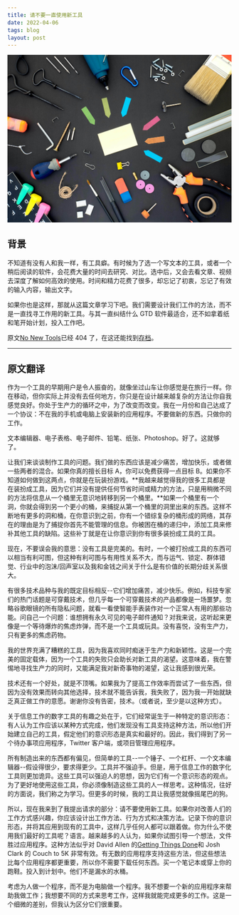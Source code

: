 ```yaml
---
title: 请不要一直使用新工具
date: 2022-04-06
tags: blog
layout: post
---
```

![](../images/tools-1.jpg)

## 背景

不知道有没有人和我一样，有工具癖。有时候为了选一个写文本的工具，或者一个稍后阅读的软件，会花费大量的时间去研究、对比。选中后，又会去看文章、视频去深度了解如何高效的使用。时间和精力花费了很多，却忘记了初衷，忘记了有效的输入内容，输出文字。

如果你也是这样，那就从这篇文章学习下吧。我们需要设计我们工作的方法，而不是一直找寻工作用的新工具。与其一直纠结什么 GTD 软件最适合，还不如拿着纸和笔开始计划，投入工作吧。


原文[No New Tools](https://frankchimero.com/blog/no-new-tools/)已经 404 了，在这还能找到[存档](https://web.archive.org/web/20140430162532/https://frankchimero.com/blog/no-new-tools/)。

---

## 原文翻译
作为一个工具的早期用户是令人振奋的，就像坐过山车让你感觉是在旅行一样。你在移动，但你实际上并没有去任何地方，你只是在设计越来越复杂的方法让你自我感觉良好。你处于生产力的循环之中，为了改变而改变。我在一月份和自己达成了一个协议：不在我的手机或电脑上安装新的应用程序。不要做新的东西。只做你的工作。

文本编辑器、电子表格、电子邮件、铅笔、纸张、Photoshop。好了。这就够了。

让我们来谈谈制作工具的问题。我们做的东西应该是减少痛苦，增加快乐，或者做一些两者的混合。如果你真的擅长目标 A，你可以免费获得一点目标 B。如果你不知道如何做到这两点，你就是在玩装扮游戏。**我越来越觉得我的很多工具都是在装扮成工具，因为它们并没有提供任何节省时间或精力的方法，只是用稍微不同的方法将信息从一个桶里无意识地转移到另一个桶里。**如果一个桶里有一个洞，你就会得到另一个更小的桶，来捕捉从第一个桶里的洞里出来的东西。这样不断地有更多的洞和桶，在你意识到之前，你有一个错综复杂的桶形成的网络，其存在的理由是为了捕捉你首先不能管理的信息。你被困在桶的递归中，添加工具来修补其他工具的缺陷。这些补丁就是在让你意识到你有很多装扮成工具的工具。

现在，不要误会我的意思：没有工具是完美的。有时，一个被打扮成工具的东西可以相当有利可图，但这种有利可图与有用性关系不大，而与运气、锁定、群体错觉、行业中的泡沫/回声室以及我和金钱之间关于什么是有价值的长期分歧关系很大。

有很多技术品种与我的既定目标相反--它们增加痛苦，减少快乐。例如，科技专家们的热门话题是可穿戴技术，但几乎每一个可穿戴技术的产品都像是一场噩梦。忽略谷歌眼镜的所有隐私问题，就看一看使智能手表装作对一个正常人有用的那些功能。问自己一个问题：谁想拥有永久可见的电子邮件通知？对我来说，这听起来更像是一个等待爆炸的焦虑炸弹，而不是一个工具或玩具。没有喜悦，没有生产力，只有更多的焦虑药物。

我的世界充满了糟糕的工具，因为我喜欢同时痴迷于生产力和新颖性。这是一个完美的固定载体，因为一个工具的失败只会助长对新工具的渴望。这意味着，我在警惕地寻找生产力的同时，又能满足我对新奇事物的渴望，这让我感到很光荣。

技术还有一个好处，就是不顶嘴。如果我为了提高工作效率而尝试了一些东西，但因为没有效果而转向其他选择，技术就不能告诉我，我失败了，因为我一开始就缺乏真正做工作的意愿。谢谢你没有告密，技术。（或者说，至少是以这种方式）。

关于信息工作的数字工具的有趣之处在于，它们经常诞生于一种特定的意识形态：有人认为工作应该以某种方式完成，他们发现没有工具支持这种方法，所以他们开始建立自己的工具，假定他们的意识形态是真实和最好的。因此，我们得到了另一个待办事项应用程序，Twitter 客户端，或项目管理应用程序。

所有制造出来的东西都有偏见，但简单的工具--一个锤子、一个杠杆、一个文本编辑器--假设得很少，要求得更少。工具并不强迫手。但是，用于信息工作的数字化工具则更加诡异。这些工具可以强迫人的思想，因为它们有一个意识形态的观点。为了更好地使用这些工具，你必须像制造这些工具的人一样思考。这种情况，往好的方面说，我们称之为学习。但更多的时候，我的工具让我感觉就像摇尾巴的狗。

所以，现在我来到了我提出请求的部分：请不要使用新工具。如果你对改善人们的工作方式感兴趣，你应该设计出工作方法、行为方式和决策方法。记录下你的意识形态，并将其应用到现有的工具中，这样几乎任何人都可以跟着做。你为什么不使用我们最好的工具呢？语言。越来越多的人认为，如果你试图引导一个想法，文件胜过应用程序。这种方法似乎对 David Allen 的[Getting Things Done](https://en.wikipedia.org/wiki/Getting_Things_Done)和 Josh Clark 的 Couch to 5K 非常有效。有无数的应用程序支持这些方法，但这些想法比每个应用程序都更重要，所以你不需要下载任何东西。买一个笔记本或穿上你的跑鞋。投入到计划中。他们不是漏水的水桶。

考虑为人做一个程序，而不是为电脑做一个程序。我不想要一个新的应用程序来帮助我做工作；我想要不同的方式来思考工作，这样我就能完成更多的工作。这是一个细微的差别，但我认为区分它们很重要。
